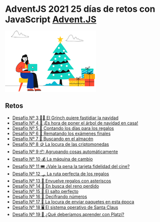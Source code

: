 # AdventJS 2021 25 días de retos con JavaScript [Advent.JS](https://2021.adventjs.dev/)

<div>
  <img height="200" src="./../logo.svg" />
</div>

## Retos

  - [Desafío Nº 3 🧟‍♂️ El Grinch quiere fastidiar la navidad](./AJS-2021/../03/enunciado.md)
  - [Desafío Nº 4 🎄 ¡Es hora de poner el árbol de navidad en casa!](./AJS-2021/../04/enunciado.md)
  - [Desafío Nº 5 📆 Contando los días para los regalos](./AJS-2021/../05/enunciado.md)
  - [Desafío Nº 6 📝 Rematando los exámenes finales](./AJS-2021/../06/enunciado.md)
  - [Desafío Nº 7 🏪 Buscando en el almacén](./AJS-2021/../07/enunciado.md)
  - [Desafío Nº 8 🪙 La locura de las criptomonedas](./AJS-2021/../08/enunciado.md)
  - [Desafío Nº 9 📦 Agrupando cosas automáticamente](./AJS-2021/../09/enunciado.md)
  - [Desafío Nº 10 💰 La máquina de cambio](./AJS-2021/../10/enunciado.md)
  - [Desafío Nº 11 🎟️ ¿Vale la pena la tarjeta fidelidad del cine?](./AJS-2021/../11/enunciado.md)
  - [Desafío Nº 12 🛷 La ruta perfecta de los regalos](./AJS-2021/../12/enunciado.md)
  - [Desafío Nº 13 🎁 Envuelve regalos con asteriscos](./AJS-2021/../13/enunciado.md)
  - [Desafío Nº 14 🦌 En busca del reno perdido](./AJS-2021/../14/enunciado.md)
  - [Desafío Nº 15 💸 El salto perfecto](./AJS-2021/../15/enunciado.md)
  - [Desafío Nº 16 🔢 Decifrando números](./AJS-2021/../16/enunciado.md)
  - [Desafío Nº 17 🚛 La locura de enviar paquetes en esta época](./AJS-2021/../17/enunciado.md)
  - [Desafío Nº 18 🖥️ El sistema operativo de Santa Claus](./AJS-2021/../17/enunciado.md)
  - [Desafío Nº 19 💚 ¿Qué deberíamos aprender con Platzi?](./AJS-2021/../17/enunciado.md)
